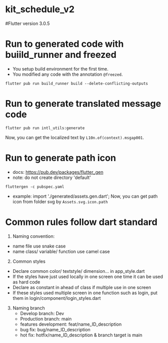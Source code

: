 # kit_schedule_v2

#Flutter version 3.0.5

# Run to generated code with buiild_runner and freezed
- You setup build environment for the first time.
- You modified any code with the annotation `@freezed`.

```
flutter pub run build_runner build --delete-conflicting-outputs
```

# Run to generate translated message code

```
flutter pub run intl_utils:generate
```
Now, you can get the localized text by `L10n.of(context).msgap001`.

# Run to generate path icon
- docs: https://pub.dev/packages/flutter_gen
- note: do not create directory 'default'

```
fluttergen -c pubspec.yaml
```
- example:
import './generated/assets.gen.dart';
Now, you can get path icon from folder svg by `Assets.svg.icon.path`

# Common rules follow dart standard
1. Naming convention:
 - name file use snake case 
 - name class/ variable/ function use camel case
 
2. Common styles
- Declare common color/ textstyle/ dimension... in app_style.dart
- If the styles have just used locally in one screen one time it can be used as hard code
- Declare as constant in ahead of class if multiple use in one screen
- If these styles used multiple screen in one function such as login, put them in login/component/login_styles.dart

3. Naming branch
    - Develop branch: Dev
    - Production branch: main
    - features development: feat/name_ID_description    
    - bug fix: bug/name_ID_description                  
    - hot fix: hotfix/name_ID_description & branch target is main

